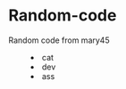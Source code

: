 # Random-code
Random code from mary45
<!DOCTYPE HTML PUBLIC "-//W3C//DTD HTML 4.01 Transitional//EN"
    "http://www.w3.org/TR/html4/loose.dtd">
<html>
 <head>
  <meta http-equiv="Content-Type" content="text/html; charset=utf-8">
  <title>Тег DIR</title>
 </head>
 <body>
  <dir>
   <li>cat</li>
   <li>dev</li>
   <li>ass</li>
  </dir>
 </body>
</html>

